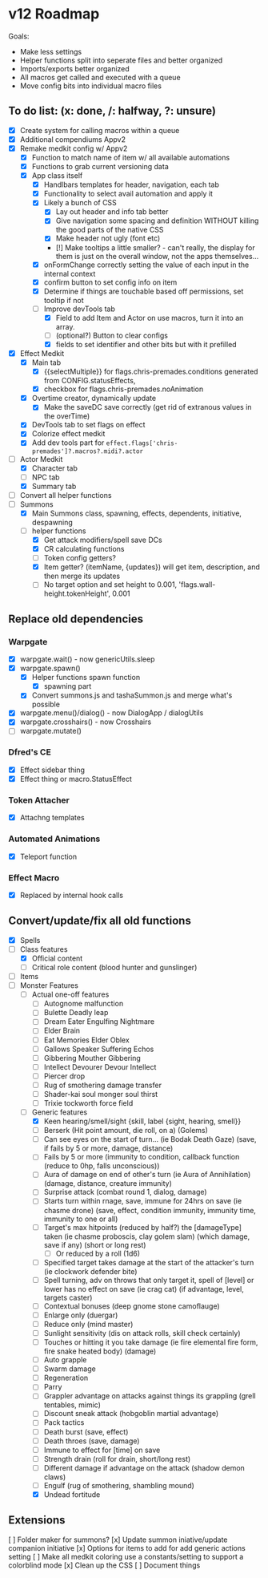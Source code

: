 # v12 Roadmap
Goals:
- Make less settings
- Helper functions split into seperate files and better organized
- Imports/exports better organized
- All macros get called and executed with a queue
- Move config bits into individual macro files

## To do list: (x: done, /: halfway, ?: unsure)
- [x] Create system for calling macros within a queue
- [x] Additional compendiums Appv2
- [x] Remake medkit config w/ Appv2
    - [x] Function to match name of item w/ all available automations
    - [x] Functions to grab current versioning data
    - [x] App class itself
        - [x] Handlbars templates for header, navigation, each tab
        - [x] Functionality to select avail automation and apply it
        - [x] Likely a bunch of CSS
            - [x] Lay out header and info tab better
            - [x] Give navigation some spacing and definition WITHOUT killing the good parts of the native CSS
            - [x] Make header not ugly (font etc)
            - [!] Make tooltips a little smaller? - can't really, the display for them is just on the overall window, not the apps themselves...
        - [x] onFormChange correctly setting the value of each input in the internal context
        - [x] confirm button to set config info on item
        - [x] Determine if things are touchable based off permissions, set tooltip if not
        - [ ] Improve devTools tab
            - [x] Field to add Item and Actor on use macros, turn it into an array.
            - [ ] (optional?) Button to clear configs
            - [x] fields to set identifier and other bits but with it prefilled
- [x] Effect Medkit
    - [x] Main tab 
        - [x] {{selectMultiple}} for flags.chris-premades.conditions generated from CONFIG.statusEffects, 
        - [x] checkbox for flags.chris-premades.noAnimation
    - [x] Overtime creator, dynamically update
        - [x] Make the saveDC save correctly (get rid of extranous values in the overTime)
    - [x] DevTools tab to set flags on effect
    - [x] Colorize effect medkit
    - [x] Add dev tools part for `effect.flags['chris-premades']?.macros?.midi?.actor`
- [ ] Actor Medkit
    - [x] Character tab
    - [ ] NPC tab
    - [x] Summary tab
- [ ] Convert all helper functions
- [ ] Summons
    - [x] Main Summons class, spawning, effects, dependents, initiative, despawning
    - [ ] helper functions
        - [x] Get attack modifiers/spell save DCs
        - [x] CR calculating functions
        - [ ] Token config getters?
        - [x] Item getter? (itemName, {updates}) will get item, description, and then merge its updates
        - [ ] No target option and set height to 0.001, 'flags.wall-height.tokenHeight', 0.001
  
## Replace old dependencies
### Warpgate
- [x] warpgate.wait() - now genericUtils.sleep
- [x] warpgate.spawn()
    - [x] Helper functions spawn function
        - [x] spawning part
    - [x] Convert summons.js and tashaSummon.js and merge what's possible
- [x] warpgate.menu()/dialog() - now DialogApp / dialogUtils
- [x] warpgate.crosshairs() - now Crosshairs
- [ ] warpgate.mutate()
### Dfred's CE
- [x] Effect sidebar thing
- [x] Effect thing or macro.StatusEffect
### Token Attacher
- [x] Attachng templates
### Automated Animations
- [x] Teleport function
### Effect Macro
- [x] Replaced by internal hook calls
  
## Convert/update/fix all old functions
- [x] Spells
- [ ] Class features
    - [x] Official content
    - [ ] Critical role content (blood hunter and gunslinger)
- [ ] Items
- [ ] Monster Features
    - [ ] Actual one-off features
        - [ ] Autognome malfunction
        - [ ] Bulette Deadly leap
        - [ ] Dream Eater Engulfing Nightmare
        - [ ] Elder Brain
        - [ ] Eat Memories Elder Oblex
        - [ ] Gallows Speaker Suffering Echos
        - [ ] Gibbering Mouther Gibbering
        - [ ] Intellect Devourer Devour Intellect
        - [ ] Piercer drop
        - [ ] Rug of smothering damage transfer
        - [ ] Shader-kai soul monger soul thirst
        - [ ] Trixie tockworth force field
    - [ ] Generic features
        - [x] Keen hearing/smell/sight {skill, label {sight, hearing, smell}}
        - [ ] Berserk (Hit point amount, die roll, on a) (Golems)
        - [ ] Can see eyes on the start of turn... (ie Bodak Death Gaze) (save, if fails by 5 or more, damage, distance)
        - [ ] Fails by 5 or more (immunity to condition, callback function (reduce to 0hp, falls unconscious))
        - [ ] Aura of damage on end of other's turn (ie Aura of Annihilation) (damage, distance, creature immunity)
        - [ ] Surprise attack (combat round 1, dialog, damage)
        - [ ] Starts turn within rnage, save, immune for 24hrs on save (ie chasme drone) (save, effect, condition immunity, immunity time, immunity to one or all)
        - [ ] Target's max  hitpoints (reduced by half?) the [damageType] taken (ie chasme proboscis, clay golem slam) (which damage, save if any) (short or long rest)
            - [ ] Or reduced by a roll (1d6) 
        - [ ] Specified target takes damage at the start of the attacker's turn (ie clockwork defender bite)
        - [ ] Spell turning, adv on throws that only target it, spell of [level] or lower has no effect on save (ie crag cat) (if advantage, level, targets caster)
        - [ ] Contextual bonuses (deep gnome stone camoflauge)
        - [ ] Enlarge only (duergar)
        - [ ] Reduce only (mind master)
        - [ ] Sunlight sensitivity (dis on attack rolls, skill check certainly)
        - [ ] Touches or hitting it you take damage (ie fire elemental fire form, fire snake heated body) (damage)
        - [ ] Auto grapple
        - [ ] Swarm damage
        - [ ] Regeneration
        - [ ] Parry
        - [ ] Grappler advantage on attacks against things its grappling (grell tentables, mimic)
        - [ ] Discount sneak attack (hobgoblin martial advantage)
        - [ ] Pack tactics
        - [ ] Death burst (save, effect)
        - [ ] Death throes (save, damage)
        - [ ] Immune to effect for [time] on save
        - [ ] Strength drain (roll for drain, short/long rest)
        - [ ] Different damage if advantage on the attack (shadow demon claws)
        - [ ] Engulf (rug of smothering, shambling mound)
        - [x] Undead fortitude 
  
## Extensions
[ ] Folder maker for summons?
[x] Update summon iniative/update companion initiative
[x] Options for items to add for add generic actions setting
[ ] Make all medkit coloring use a constants/setting to support a colorblind mode
[x] Clean up the CSS
[ ] Document things